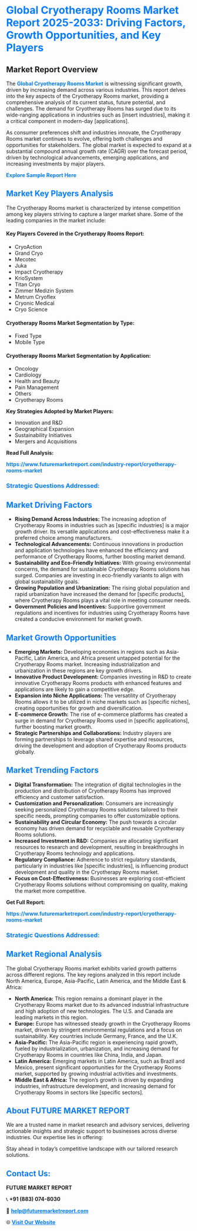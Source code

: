<h1 style="color: #007BFF;">Global Cryotherapy Rooms Market Report 2025-2033: Driving Factors, Growth Opportunities, and Key Players</h1>

<section id="overview">
<h2>Market Report Overview</h2>
<p>The <a href="https://www.futuremarketreport.com/industry-report/cryotherapy-rooms-market" style="color: #007BFF; text-decoration: none;"><strong>Global Cryotherapy Rooms Market</strong></a> is witnessing significant growth, driven by increasing demand across various industries. This report delves into the key aspects of the Cryotherapy Rooms market, providing a comprehensive analysis of its current status, future potential, and challenges. The demand for Cryotherapy Rooms has surged due to its wide-ranging applications in industries such as [insert industries], making it a critical component in modern-day [applications].</p>
<p>As consumer preferences shift and industries innovate, the Cryotherapy Rooms market continues to evolve, offering both challenges and opportunities for stakeholders. The global market is expected to expand at a substantial compound annual growth rate (CAGR) over the forecast period, driven by technological advancements, emerging applications, and increasing investments by major players.</p>
</section>

<section id="overview">
<p><a href="https://www.futuremarketreport.com/request-sample/reportId=111878" style="color: #007BFF; text-decoration: none;"><strong>Explore Sample Report Here</strong></a></p>
</section>

<section id="key-players">
<h2 style="color: #007BFF;">Market Key Players Analysis</h2>
<p>The Cryotherapy Rooms market is characterized by intense competition among key players striving to capture a larger market share. Some of the leading companies in the market include:</p>
<h4>Key Players Covered in the Cryotherapy Rooms Report:</h4>
<ul><li>CryoAction</li><li>Grand Cryo</li><li>Mecotec</li><li>Juka</li><li>Impact Cryotherapy</li><li>KrioSystem</li><li>Titan Cryo</li><li>Zimmer Medizin System</li><li>Metrum Cryoflex</li><li>Cryonic Medical</li><li>Cryo Science</li></ul>
<h4>Cryotherapy Rooms Market Segmentation by Type:</h4>
<ul><li>Fixed Type</li><li>Mobile Type</li></ul>

<h4>Cryotherapy Rooms Market Segmentation by Application:</h4>
<ul><li>Oncology</li><li>Cardiology</li><li>Health and Beauty</li><li>Pain Management</li><li>Others</li><li>Cryotherapy Rooms</li></ul>
<p><strong>Key Strategies Adopted by Market Players:</strong></p>
<ul>
<li>Innovation and R&D</li>
<li>Geographical Expansion</li>
<li>Sustainability Initiatives</li>
<li>Mergers and Acquisitions</li>
</ul>
</section>

<section>
<p><strong>Read Full Analysis: </strong></p><a href="https://www.futuremarketreport.com/industry-report/cryotherapy-rooms-market" style="color: #007BFF; text-decoration: none;"><strong>https://www.futuremarketreport.com/industry-report/cryotherapy-rooms-market</strong></a>
<h3 style="color: #007BFF;">Strategic Questions Addressed:</h3>
</section>

<section id="driving-factors">
<h2 style="color: #007BFF;">Market Driving Factors</h2>
<ul>
<li><strong>Rising Demand Across Industries:</strong> The increasing adoption of Cryotherapy Rooms in industries such as [specific industries] is a major growth driver. Its versatile applications and cost-effectiveness make it a preferred choice among manufacturers.</li>
<li><strong>Technological Advancements:</strong> Continuous innovations in production and application technologies have enhanced the efficiency and performance of Cryotherapy Rooms, further boosting market demand.</li>
<li><strong>Sustainability and Eco-Friendly Initiatives:</strong> With growing environmental concerns, the demand for sustainable Cryotherapy Rooms solutions has surged. Companies are investing in eco-friendly variants to align with global sustainability goals.</li>
<li><strong>Growing Population and Urbanization:</strong> The rising global population and rapid urbanization have increased the demand for [specific products], where Cryotherapy Rooms plays a vital role in meeting consumer needs.</li>
<li><strong>Government Policies and Incentives:</strong> Supportive government regulations and incentives for industries using Cryotherapy Rooms have created a conducive environment for market growth.</li>
</ul>
</section>

<section id="growth-opportunities">
<h2 style="color: #007BFF;">Market Growth Opportunities</h2>
<ul>
<li><strong>Emerging Markets:</strong> Developing economies in regions such as Asia-Pacific, Latin America, and Africa present untapped potential for the Cryotherapy Rooms market. Increasing industrialization and urbanization in these regions are key growth drivers.</li>
<li><strong>Innovative Product Development:</strong> Companies investing in R&D to create innovative Cryotherapy Rooms products with enhanced features and applications are likely to gain a competitive edge.</li>
<li><strong>Expansion into Niche Applications:</strong> The versatility of Cryotherapy Rooms allows it to be utilized in niche markets such as [specific niches], creating opportunities for growth and diversification.</li>
<li><strong>E-commerce Growth:</strong> The rise of e-commerce platforms has created a surge in demand for Cryotherapy Rooms used in [specific applications], further boosting market growth.</li>
<li><strong>Strategic Partnerships and Collaborations:</strong> Industry players are forming partnerships to leverage shared expertise and resources, driving the development and adoption of Cryotherapy Rooms products globally.</li>
</ul>
</section>

<section id="trending-factors">
<h2 style="color: #007BFF;">Market Trending Factors</h2>
<ul>
<li><strong>Digital Transformation:</strong> The integration of digital technologies in the production and distribution of Cryotherapy Rooms has improved efficiency and customer satisfaction.</li>
<li><strong>Customization and Personalization:</strong> Consumers are increasingly seeking personalized Cryotherapy Rooms solutions tailored to their specific needs, prompting companies to offer customizable options.</li>
<li><strong>Sustainability and Circular Economy:</strong> The push towards a circular economy has driven demand for recyclable and reusable Cryotherapy Rooms solutions.</li>
<li><strong>Increased Investment in R&D:</strong> Companies are allocating significant resources to research and development, resulting in breakthroughs in Cryotherapy Rooms technology and applications.</li>
<li><strong>Regulatory Compliance:</strong> Adherence to strict regulatory standards, particularly in industries like [specific industries], is influencing product development and quality in the Cryotherapy Rooms market.</li>
<li><strong>Focus on Cost-Effectiveness:</strong> Businesses are exploring cost-efficient Cryotherapy Rooms solutions without compromising on quality, making the market more competitive.</li>
</ul>
</section>

<section>
<p><strong>Get Full Report: </strong></p><a href="https://www.futuremarketreport.com/industry-report/cryotherapy-rooms-market" style="color: #007BFF; text-decoration: none;"><strong>https://www.futuremarketreport.com/industry-report/cryotherapy-rooms-market</strong></a>
<h3 style="color: #007BFF;">Strategic Questions Addressed:</h3>
</section>


<section id="regional-analysis">
<h2 style="color: #007BFF;">Market Regional Analysis</h2>
<p>The global Cryotherapy Rooms market exhibits varied growth patterns across different regions. The key regions analyzed in this report include North America, Europe, Asia-Pacific, Latin America, and the Middle East & Africa:</p>
<ul>
<li><strong>North America:</strong> This region remains a dominant player in the Cryotherapy Rooms market due to its advanced industrial infrastructure and high adoption of new technologies. The U.S. and Canada are leading markets in this region.</li>
<li><strong>Europe:</strong> Europe has witnessed steady growth in the Cryotherapy Rooms market, driven by stringent environmental regulations and a focus on sustainability. Key countries include Germany, France, and the U.K.</li>
<li><strong>Asia-Pacific:</strong> The Asia-Pacific region is experiencing rapid growth, fueled by industrialization, urbanization, and increasing demand for Cryotherapy Rooms in countries like China, India, and Japan.</li>
<li><strong>Latin America:</strong> Emerging markets in Latin America, such as Brazil and Mexico, present significant opportunities for the Cryotherapy Rooms market, supported by growing industrial activities and investments.</li>
<li><strong>Middle East & Africa:</strong> The region’s growth is driven by expanding industries, infrastructure development, and increasing demand for Cryotherapy Rooms in sectors like [specific sectors].</li>
</ul>
</section>

<footer>
<h2 style="color: #007BFF;">About FUTURE MARKET REPORT</h2>
<p>We are a trusted name in market research and advisory services, delivering actionable insights and strategic support to businesses across diverse industries. Our expertise lies in offering:</p>

<p>Stay ahead in today’s competitive landscape with our tailored research solutions.</p>

<h2 style="color: #007BFF;">Contact Us:</h2>
<p><strong>FUTURE MARKET REPORT</strong></p>
<p>📞 <strong>+91 (883) 074-8030</strong></p>
<p>📧 <strong><a href="mailto:help@futuremarketreport.com" style="color: #007BFF;">help@futuremarketreport.com</a></strong></p>
<p>🌐 <strong><a href="https://www.futuremarketreport.com/" style="color: #007BFF;">Visit Our Website</a></strong></p>
</footer>